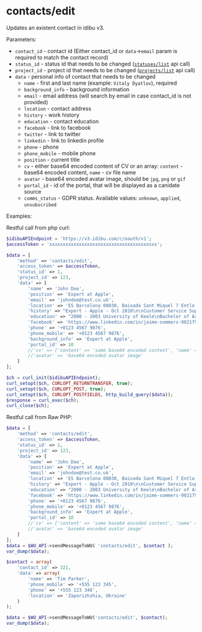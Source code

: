 contacts/edit
===

Updates an existent contact in idibu v3.

Parameters:
 * `contact_id` - contact id (Either contact_id or `data`->`email` param is required to match the contact record)
 * `status_id` - status id that needs to be changed ([`statuses/list`](https://github.com/oneworldmarket/idibu-v3-api/blob/master/stuff/REST/Statuses/list.md) api call)
 * `project_id` - project id that needs to be changed ([`projects/list`](https://github.com/oneworldmarket/idibu-v3-api/blob/master/stuff/REST/Projects/list.md) api call)
 * `data` - personal info of contact that needs to be changed
   * `name` - first and last name (example: `Vitaly Dyatlov`), required
   * `background_info` - background information
   * `email` - email address (will search by email in case contact_id is not provided)
   * `location` - contact address
   * `history` - work history
   * `education` - contact education
   * `facebook` - link to facebook
   * `twitter` - link to twitter
   * `linkedin` - link to linkedin profile
   * `phone` - phone
   * `phone_mobile` - mobile phone
   * `position` - current title
   * `cv` - either base64 encoded content of CV or an array: `content` - base64 encoded content, `name` - cv file name
   * `avatar` - base64 encoded avatar image, should be `jpg`, `png` or `gif`
   * `portal_id` - id of the portal, that will be displayed as a canidate source
   * `comms_status` - GDPR status. Available values: `unknown`, `applied`, `unsubscribed`

Examples:

Restful call from php curl:

```php
$idibuAPIEndpoint = 'https://v3.idibu.com/c/oauth/v1';
$accessToken = 'xxxxxxxxxxxxxxxxxxxxxxxxxxxxxxxxxxxxxxxx';

$data = [
    'method' => 'contacts/edit',
    'access_token' => $accessToken,
    'status_id' => 1,
    'project_id' => 123,
    'data' => [
        'name' => 'John Doe',
        'position' => 'Expert at Apple',
        'email' => 'johndoe@test.co.uk',
        'location' => 'ES Barcelona 08030, Baixada Sant Miquel 7 Entlo 3',
        'history' => "Expert - Apple - Oct 2010\n\nCustomer Service Support/Administration - from Jan 2010 to Aug 2010",
        'education' => "2000 - 2003 University of Keele\nBachelor of Arts\n\n1998 - 2000 Keele College of F.E.\nBTECin Media\n\n1993 - 1998 King Charles School\n9 GCSE's Grades",
        'facebook' => 'https://www.linkedin.com/in/jaime-sommers-902179a7/',
        'phone' => '+0123 4567 9876',
        'phone_mobile' => '+0123 4567 9876',
        'background_info' => 'Expert at Apple',
        'portal_id' => 10
        //'cv' => ['content' => 'some base64 encoded content', 'name' => 'JohnDoe.pdf'],
        //'avatar' => 'base64 encoded avatar image'
    ]
];

$ch = curl_init($idibuAPIEndpoint);
curl_setopt($ch, CURLOPT_RETURNTRANSFER, true);
curl_setopt($ch, CURLOPT_POST, true);
curl_setopt($ch, CURLOPT_POSTFIELDS, http_build_query($data));
$response = curl_exec($ch);
curl_close($ch);
```


Restful call from Raw PHP:
```php
$data = [
    'method' => 'contacts/edit',
    'access_token' => $accessToken,
    'status_id' => 1,
    'project_id' => 123,
    'data' => [
        'name' => 'John Doe',
        'position' => 'Expert at Apple',
        'email' => 'johndoe@test.co.uk',
        'location' => 'ES Barcelona 08030, Baixada Sant Miquel 7 Entlo 3',
        'history' => "Expert - Apple - Oct 2010\n\nCustomer Service Support/Administration - from Jan 2010 to Aug 2010",
        'education' => "2000 - 2003 University of Keele\nBachelor of Arts\n\n1998 - 2000 Keele College of F.E.\nBTECin Media\n\n1993 - 1998 King Charles School\n9 GCSE's Grades",
        'facebook' => 'https://www.linkedin.com/in/jaime-sommers-902179a7/',
        'phone' => '+0123 4567 9876',
        'phone_mobile' => '+0123 4567 9876',
        'background_info' => 'Expert at Apple',
        'portal_id' => 10
        //'cv' => ['content' => 'some base64 encoded content', 'name' => 'JohnDoe.pdf'],
        //'avatar' => 'base64 encoded avatar image'
    ]
];
$data = $WU_API->sendMessageToWU( 'contacts/edit', $contact );
var_dump($data);
```

```php
$contact = array(
	'contact_id' => 321,
	'data' => array(
		'name' => 'Tim Parker',
		'phone_mobile' => '+555 123 345',
		'phone' => '+555 123 346',
		'location' => 'Zaporizhzhia, Ukraine'
	)
);

$data = $WU_API->sendMessageToWU('contacts/edit', $contact);
var_dump($data);
```

